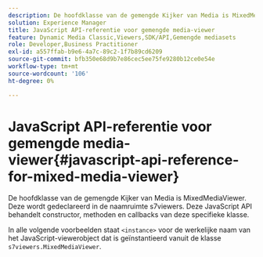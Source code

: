```yaml
---
description: De hoofdklasse van de gemengde Kijker van Media is MixedMediaViewer. Deze wordt gedeclareerd in de naamruimte s7viewers. Deze JavaScript API behandelt constructor, methoden en callbacks van deze specifieke klasse.
solution: Experience Manager
title: JavaScript API-referentie voor gemengde media-viewer
feature: Dynamic Media Classic,Viewers,SDK/API,Gemengde mediasets
role: Developer,Business Practitioner
exl-id: a557ffab-b9e6-4a7c-89c2-1f7b89cd6209
source-git-commit: bfb350e68d9b7e86cec5ee75fe9280b12ce0e54e
workflow-type: tm+mt
source-wordcount: '106'
ht-degree: 0%

---
```


# JavaScript API-referentie voor gemengde media-viewer{#javascript-api-reference-for-mixed-media-viewer}

De hoofdklasse van de gemengde Kijker van Media is MixedMediaViewer. Deze wordt gedeclareerd in de naamruimte s7viewers. Deze JavaScript API behandelt constructor, methoden en callbacks van deze specifieke klasse.

In alle volgende voorbeelden staat `<instance>` voor de werkelijke naam van het JavaScript-viewerobject dat is geïnstantieerd vanuit de klasse `s7viewers.MixedMediaViewer`.
